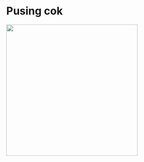 # Pusing cok
<img src="https://i.pinimg.com/originals/ca/60/45/ca60459a19f8053edeb5dbbdc0645ead.jpg" width="350">
